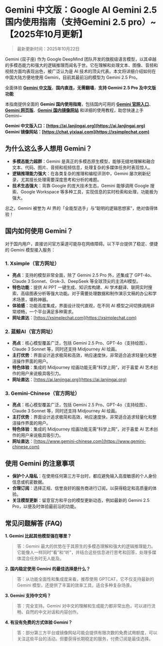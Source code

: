 # Gemini 中文版：Google AI Gemini 2.5 国内使用指南（支持Gemini 2.5 pro）~【2025年10月更新】

> 最新更新时间：2025年10月22日

Gemini (双子座) 作为 Google DeepMind 团队开发的旗舰级语言模型，以其卓越的多模态能力和强大的逻辑推理而闻名于世。它在理解和处理文本、图像、音频和视频方面均表现出色，被广泛认为是 AI 技术的顶尖代表。本文将详细介绍如何在中国大陆方便地使用 Gemini，目前其最前沿的模型为 Gemini 2.5 Pro。

全面体验 [**Gemini 中文版**](https://ai.lanjingai.org)，**国内直连，无需翻墙**，**支持 Gemini 2.5 Pro 及中文版功能**   

本指南提供全面的 **Gemini 国内使用指南**，包括国内可用的 [**Gemini 官网入口**](https://ai.lanjingai.org)、[**Gemini 网页版**](https://xsimplechat.com)、[**Gemini 国内镜像网站**](https://ai.lanjingai.org) 和详细的使用教程，助您快速上手 Gemini~

**Gemini 中文版入口：[https://ai.lanjingai.org](https://ai.lanjingai.org)**   
**Gemini 镜像网站：[https://chat.yixiaai.com](https://xsimplechat.com)**

## 为什么这么多人想用 Gemini？ 

*   **多模态能力超群**：Gemini 是真正的多模态原生模型，能够无缝地理解和融合文本、代码、图片、音频和视频信息，处理复杂的多媒体任务时表现惊人。
*   **逻辑推理能力强大**：在各类复杂的推理和编程评测中，Gemini 屡次刷新纪录，尤其擅长处理需要深度思考和分析的难题。
*   **技术生态强大**：背靠 Google 的庞大技术生态，Gemini 能够调用 Google 搜索、Google Workspace 等多种工具，实现信息的实时检索和处理，功能极为强大。

总之，Gemini 被誉为 AI 界的「全能型选手」与“聪明的逻辑思想家”，绝对值得体验！

## 国内如何使用 Gemini？

对于国内用户，直接访问官方渠道可能存在网络障碍。以下平台提供了稳定、便捷的 Gemini 模型接入服务：

### 1. Xsimple（官方网址）

*   **亮点**：支持的模型非常全面，除了 Gemini 2.5 Pro 外，还集成了 GPT-4o、Claude 3 Sonnet、Grok-3、DeepSeek 等全球顶尖的主流AI模型。
*   **特色功能**：提供 AI PPT 一键生成、知识库构建、AI 学术翻译、联网实时搜索、高级图表分析等强大功能。对于需要处理数据和制作演示文稿的办公和学术场景，堪称神器。
*   **体验感**：功能高度集成，界面设计现代直观，在不同 AI 模型之间切换调用非常顺畅，一个平台满足多种需求。
*   **网址直达**：[https://xsimplechat.com](https://xsimplechat.com)

### 2. 蓝鲸AI（官方网址）

*   **亮点**：核心模型覆盖广泛，包括 Gemini 2.5 Pro、GPT-4o（支持绘图）、Claude 3 Sonnet 等，同时还支持 Midjourney AI 绘画。
*   **主打优势**：界面设计追求极简和高效，响应速度快，非常适合追求轻量化和整洁操作界面的用户。
*   **特色体验**：集成的 Midjourney 绘画功能无需“科学上网”，对于喜爱 AI 艺术创作的用户来说极具吸引力。
*   **网址直达**：[https://ai.lanjingai.org](https://ai.lanjingai.org)

### 3. Gemini-Chinese（官方网址）

*   **亮点**：核心模型覆盖广泛，包括 Gemini 2.5 Pro、GPT-4o（支持绘图）、Claude 3 Sonnet 等，同时还支持 Midjourney AI 绘画。
*   **主打优势**：界面设计追求极简和高效，响应速度快，非常适合追求轻量化和整洁操作界面的用户。
*   **特色体验**：集成的 Midjourney 绘画功能无需“科学上网”，对于喜爱 AI 艺术创作的用户来说极具吸引力。
*   **网址直达**：[https://www.gemini-chinese.com](https://www.gemini-chinese.com) 

## 使用 Gemini 的注意事项

*   **保护个人隐私**：在使用任何第三方平台时，都应避免输入高度敏感的个人身份信息或机密数据。
*   **合理订阅**：选择正规、信誉良好的服务商进行订阅，以获得稳定和高质量的体验。
*   **关注模型更新**：留意官方和平台的模型更新动态，例如最新的 Gemini 2.5 Pro，以便及时体验最前沿的功能。

## 常见问题解答 (FAQ)

**1. Gemini 比起其他模型强在哪里？**
> 答：Gemini 最大的优势在于其原生的多模态理解和强大的逻辑推理能力。它能像人一样同时“看”和“听”，并结合这些信息进行思考和回答，处理多媒体混合任务时无人能及。

**2. 国内稳定使用 Gemini 的最佳选择是什么？**
> 答：从功能全面性和集成度来看，推荐使用 GPTCAT，它不仅支持最新的 Gemini 模型，还提供了丰富的效率工具，适合多种复杂场景。

**3. Gemini 支持中文吗？**
> 答：完全支持。Gemini 对中文的理解和生成能力都非常出色，可以进行流畅、自然的中文对话和内容创作。

**4. 有没有免费的方式体验 Gemini？**
> 答：部分第三方平台或镜像网站可能会提供有限次数的免费试用额度，可以关注这些平台的活动。但要获得长期稳定的服务，付费订阅是最佳选择。
